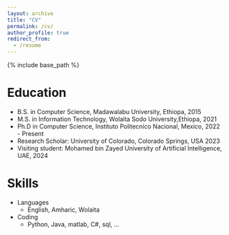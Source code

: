 ```yaml
---
layout: archive
title: "CV"
permalink: /cv/
author_profile: true
redirect_from:
  - /resume
---
```

{% include base_path %}

Education
=========

* B.S. in Computer Science, Madawalabu University, Ethiopa, 2015
* M.S. in Information Technology, Wolaita Sodo University,Ethiopa, 2021
* Ph.D in Computer Science, Instituto Politecnico Nacional, Mexico, 2022 - Present
* Research Scholar: University of Colorado, Colorado Springs, USA 2023
* Visiting student: Mohamed bin Zayed University of Artificial Intelligence, UAE, 2024

Skills
======

* Languages
  * English, Amharic, Wolaita
* Coding
  * Python, Java, matlab, C#, sql, ...
